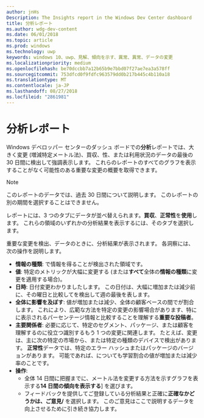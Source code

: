 ```yaml
---
author: jnHs
Description: The Insights report in the Windows Dev Center dashboard
title: 分析レポート
ms.author: wdg-dev-content
ms.date: 06/01/2018
ms.topic: article
ms.prod: windows
ms.technology: uwp
keywords: windows 10、uwp、見解、傾向を示す、異常、異常、データの変更
ms.localizationpriority: medium
ms.openlocfilehash: be70dccbb7a12b65b9e7bbd07f27ae7ea3a578ff
ms.sourcegitcommit: 753dfcd0f9fdfc963579dd0b217b445c4b110a18
ms.translationtype: MT
ms.contentlocale: ja-JP
ms.lasthandoff: 08/27/2018
ms.locfileid: "2861981"
---
```

# <a name="insights-report"></a>分析レポート


Windows デベロッパー センターのダッシュ ボードでの**分析**レポートでは、大きく変更 (増減特定メートル法)、買収、性、または利用状況のデータの最後の 30 日間に検出して強調表示します。 これらのレポートのすべてのグラフを表示することがなく可能性のある重要な変更の概要を取得できます。

> [!NOTE]
> このレポートのデータでは、過去 30 日間について説明します。 このレポートの別の期間を選択することはできません。

レポートには、3 つのタブにデータが並べ替えられます。**買収**、**正常性**を**使用**します。 これらの領域のいずれかの分析結果を表示するには、そのタブを選択します。

重要な変更を検出、データのときに、分析結果が表示されます。 各洞察には、次の操作を説明します。
- **情報の種類**: で情報を得ることが検出された領域です。
- **値**: 特定のメトリックが大幅に変更する (または**すべて**全体の**情報の種類**に変更を適用する場合)。
- **日時**: 日付変更わかりましたします。 この日付は、大幅に増加または減少前に、その曜日と比較してを検出して週の最後を表します。
- **全体に影響を及ぼす**: 値が増加または減少、全体の顧客ベースの間でが割合します。 これにより、広範な方法を特定の変更の影響場合があります、特にに表示されるパーセンテージ情報と比較することを理解する**重要な投稿者**。
- **主要関係者**: 必要に応じて、特定のセグメント、パッケージ、または顧客を理解するのに役立つ識別するもう 1 つの変更に関連します。 たとえば、変更は、主に次の特定の市場から、または特定の種類のデバイスで検出があります。 **正常性**データでは、特定のエラー ハッシュまたはパッケージのバージョンがあります。 可能であれば、についても学習割合の値が増加または減少率のことです。
- **操作**:
   - 全体 14 日間に把握までに、メートル法を変更する方法を示すグラフを表示する**14 日間の傾向を表示する**] を選びます。
   - フィードバックを提供してご登録している分析結果と正確に**正確なかどうかは、ご意見/** を選択します。 このご意見はここで説明するデータを向上させるために引き続き協力します。 

